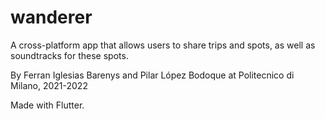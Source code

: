# wanderer

A cross-platform app that allows users to share trips and spots, as well as soundtracks for these spots. 

By Ferran Iglesias Barenys and Pilar López Bodoque at Politecnico di Milano, 2021-2022

Made with Flutter.
